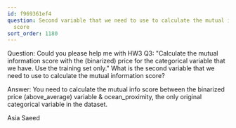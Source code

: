 ```yaml
---
id: f969361ef4
question: Second variable that we need to use to calculate the mutual information
  score
sort_order: 1180
---
```


Question: Could you please help me with HW3 Q3: "Calculate the mutual information score with the (binarized) price for the categorical variable that we have. Use the training set only." What is the second variable that we need to use to calculate the mutual information score?

Answer: You need to calculate the mutual info score between the binarized price (above_average) variable & ocean_proximity, the only original categorical variable in the dataset.

Asia Saeed

